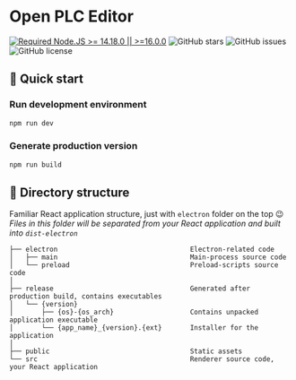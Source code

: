 # Open PLC Editor

[![Required Node.JS >= 14.18.0 || >=16.0.0](https://img.shields.io/static/v1?label=node&message=14.18.0%20||%20%3E=16.0.0&logo=node.js&color=3f893e)](https://nodejs.org/about/releases)
![GitHub stars](https://img.shields.io/github/stars/Autonomy-Logic/OpenPLC_Editor?color=fa6470)
![GitHub issues](https://img.shields.io/github/issues/Autonomy-Logic/OpenPLC_Editor?color=d8b22d)
![GitHub license](https://img.shields.io/github/license/caoxiemeihao/vite-react-electron)

## 🛫 Quick start

### Run development environment

```sh
npm run dev
```

### Generate production version

```sh
npm run build
```

## 📂 Directory structure

Familiar React application structure, just with `electron` folder on the top :wink:  
_Files in this folder will be separated from your React application and built into `dist-electron`_

```tree
├── electron                                 Electron-related code
│   ├── main                                 Main-process source code
│   └── preload                              Preload-scripts source code
│
├── release                                  Generated after production build, contains executables
│   └── {version}
│       ├── {os}-{os_arch}                   Contains unpacked application executable
│       └── {app_name}_{version}.{ext}       Installer for the application
│
├── public                                   Static assets
└── src                                      Renderer source code, your React application
```
